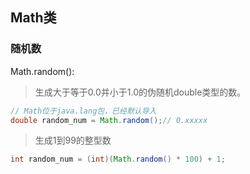 ## Math类
### 随机数
Math.random():
> 生成大于等于0.0并小于1.0的伪随机double类型的数。
```java
// Math位于java.lang包，已经默认导入
double random_num = Math.random();// 0.xxxxx
```
> 生成1到99的整型数
```java
int random_num = (int)(Math.random() * 100) + 1;
```